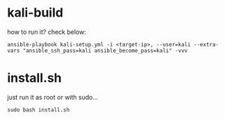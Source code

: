 # kali-build

how to run it? check below:

`ansible-playbook kali-setup.yml -i <target-ip>, --user=kali --extra-vars "ansible_ssh_pass=kali ansible_become_pass=kali" -vvv`


# install.sh

just run it as root or with sudo...

`sudo bash install.sh`
